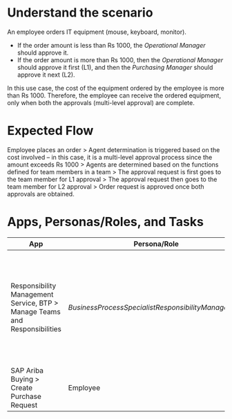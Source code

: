 # Understand the scenario
An employee orders IT equipment (mouse, keyboard, monitor). 
- If the order amount is less than Rs 1000, the _Operational Manager_ should approve it.
- If the order amount is more than Rs 1000, then the _Operational Manager_ should approve it first (L1), and then the _Purchasing Manager_ should approve it next (L2).

In this use case, the cost of the equipment ordered by the employee is more than Rs 1000. Therefore, the employee can receive the ordered equipment, only when both the approvals (multi-level approval) are complete.  

# Expected Flow
Employee places an order > Agent determination is triggered based on the cost involved – in this case, it is a multi-level approval process since the amount exceeds Rs 1000 > Agents are determined based on the functions defined for team members in a team > The approval request is first goes to the team member for L1 approval > The approval request then goes to the team member for L2 approval > Order request is approved once both approvals are obtained.

# Apps, Personas/Roles, and Tasks

| App                | Persona/Role     | Tasks                                                             |
|-----------------   |--------------    |-----------------------------------------------------------        |
|Responsibility Management Service, BTP > Manage Teams and Responsibilities|_BusinessProcessSpecialistResponsibilityManagement_|1.	Create a team, _TEST_APPROVER_, for Team Category, _Procurement_, Team Type, _Operational Purchasing_. 2.	Add two team members: _Dakshayani R _and _JohnProcurementApprover_. 3.	Assign functions to team members: - Dakshayani R > Purchasing Manager - JohnProcurementApprover > Operational Purchaser|
|SAP Ariba Buying > Create Purchase Request|Employee|1. Order an equipment above Rs 1000 2.	Check the status of your request.|
